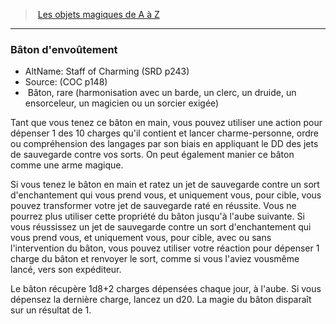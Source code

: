 ﻿> [Les objets magiques de A à Z](hd_magicitems_az_les_objets_magiques_de_a_a_z.md)

---

### Bâton d'envoûtement

- AltName: Staff of Charming (SRD p243)
- Source: (COC p148)
-  Bâton, rare (harmonisation avec un barde, un clerc, un druide, un ensorceleur, un magicien ou un sorcier exigée)

Tant que vous tenez ce bâton en main, vous pouvez utiliser une action pour dépenser 1 des 10 charges qu'il contient et lancer charme-personne, ordre ou compréhension des langages par son biais en appliquant le DD des jets de sauvegarde contre vos sorts. On peut également manier ce bâton comme une arme magique.

Si vous tenez le bâton en main et ratez un jet de sauvegarde contre un sort d'enchantement qui vous prend vous, et uniquement vous, pour cible, vous pouvez transformer votre jet de sauvegarde raté en réussite. Vous ne pourrez plus utiliser cette propriété du bâton jusqu'à l'aube suivante. Si vous réussissez un jet de sauvegarde contre un sort d'enchantement qui vous prend vous, et uniquement vous, pour cible, avec ou sans l'intervention du bâton, vous pouvez utiliser votre réaction pour dépenser 1 charge du bâton et renvoyer le sort, comme si vous l'aviez vousmême lancé, vers son expéditeur.

Le bâton récupère 1d8+2 charges dépensées chaque jour, à l'aube. Si vous dépensez la dernière charge, lancez un d20. La magie du bâton disparaît sur un résultat de 1.

